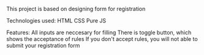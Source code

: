 This project is based on designing form for registration

Technologies used:
HTML
CSS
Pure JS


Features:
All inputs are neccesary for filling
There is toggle button, which shows the acceptance of rules
If you don't accept rules, you will not able to submit your registration form

